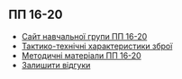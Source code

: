 <h2>ПП 16-20</h2>
<ul>
   <li>
      <a href="https://dmitriy-1986.github.io/squad-pp16-20">Сайт навчальної групи ПП 16-20</a>
   </li>
   <li>
     <a href="https://pp16-20.pp.ua/TTH.html">Тактико-технічні характеристики зброї</a>
   </li>
   <li>
     <a href="https://pp16-20.pp.ua/educational-materials.html"> Методичні матеріали ПП 16-20</a>
   </li>
   <li>
     <a href="https://pp16-20.pp.ua/form-feedback.html">Залишити відгуки</a>
   </li>
</ul>

